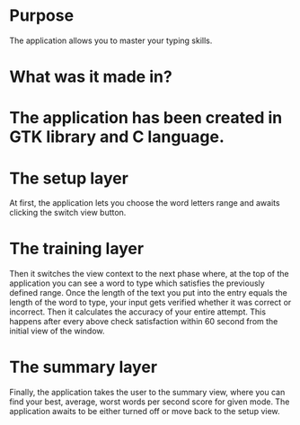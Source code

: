 <h1>Purpose</h1>

The application allows you to master your typing skills.

<h1>What was it made in?<h1>

The application has been created in GTK library and C language.

<h1>The setup layer</h1>

At first, the application lets you choose the word letters range and awaits clicking the switch view button.

<h1>The training layer</h1>

Then it switches the view context to the next phase where, at the top of the application you can see a word to type which satisfies the previously defined range. Once the length of the text you put into the entry equals the length of the word to type, your input gets verified whether it was correct or incorrect. Then it calculates the accuracy of your entire attempt. This happens after every above check satisfaction within 60 second from the initial view of the window.

<h1>The summary layer</h1>

Finally, the application takes the user to the summary view, where you can find your best, average, worst words per second score for given mode. The application awaits to be either turned off or move back to the setup view.